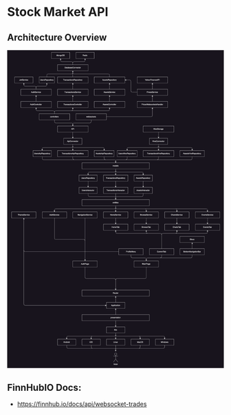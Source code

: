 # Stock Market API

## Architecture Overview

![App's Architecture](./docs/systems.png)

## FinnHubIO Docs:

- https://finnhub.io/docs/api/websocket-trades
